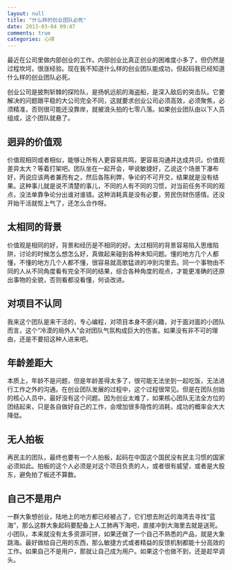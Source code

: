 ```yaml
---
layout: null
title: "什么样的创业团队必死"
date: 2013-03-04 09:47
comments: true
categories: 心得
---
```


最近在公司里做内部创业的工作。内部创业比真正创业的困难度小多了，但仍然是过程坎坷，很涨经验。现在我不知道什么样的创业团队能成功，但起码我已经知道什么样的创业团队必死。

创业公司是披荆斩棘的探险队，是扬帆远航的海盗船，是深入敌后的突击队。它要解决的问题跟平稳的大公司完全不同，这就要求创业公司必须高效，必须聚焦，必须精准，否则很可能还没靠岸，就被浪头拍的七零八落。如果创业团队由以下人员组成，这个团队就悬了。

迥异的价值观
-----------------

价值观相同或者相似，能够让所有人更容易共鸣，更容易沟通并达成共识。价值观差异太大？等着打架吧。团队坐在一起开会，甲说敏捷好，乙说这个场景下瀑布好，丙说应该两者兼而有之，然后各陈利弊，争论的不可开交，结果就是没有结果。这种事儿就是说不清楚的事儿，不同的人有不同的习惯，对当前任务不同的观点，没法单靠争论分出谁对谁错。这种消耗真是没有必要，劳民伤财伤感情。还没开始干活就怄上气了，还怎么合作呀。


太相同的背景
-------------------

价值观是相同的好，背景和经历是不相同的好。太过相同的背景容易陷入思维陷阱，讨论的时候怎么想怎么好，真做起来碰到各种未知问题。懂的地方几个人都懂，不懂的地方几个人都不懂，很容易就高歌猛进的冲到沟里去。同一个事物由不同的人从不同角度看有完全不同的结果，综合各种角度的观点，才能更准确的还原出事物的全貌，否则看都没看懂，何谈改进。

对项目不认同
-----------------

我来这个团队是来干活的，专心编程，对项目本身不感兴趣，对于面对面的小团队而言，这个“冷漠的局外人”会对团队气氛构成巨大的伤害。如果没有非不可的理由，还是不要招这种人进来吧。

年龄差距大
-----------

本质上，年龄不是问题，但是年龄差得太多了，很可能无法坐到一起吃饭，无法进行工作之外的沟通。在创业团队发展的过程中，这个过程很常见。但是在团队创始的核心人员中，最好没有这个问题。因为创业太难了，如果核心团队无法全方位的团结起来，只是各自做好自己的工作，会增加很多隐性的消耗，成功的概率会大大降低。

无人拍板
-----------

再民主的团队，最终也要有一个人拍板，起码在中国这个国民没有民主习惯的国家必须如此。拍板的这个人必须是对这个项目负责的人，或者很有威望，或者是大股东，避免拍了板还不算数。

自己不是用户
-----------------

一群大象想创业，陆地上的地方都已经被占了，它们想去附近的海湾去寻找“蓝海”，那么这群大象起码要配备上人工肺再下海吧，直接冲到大海里去就是送死。小团队，本来就没有太多资源可拼，如果还做了一个自己不熟悉的产品，就是大象跳海。最好做给自己用的东西，那么敏捷方式或者精益的反馈机制都能十分高效的工作。如果自己不是用户，那就让自己成为用户。如果这个也做不到，还是趁早调头。

